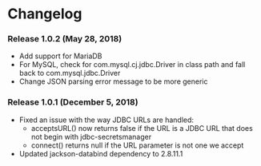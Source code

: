 # Changelog

### Release 1.0.2 (May 28, 2018)
* Add support for MariaDB
* For MySQL, check for com.mysql.cj.jdbc.Driver in class path and fall back to com.mysql.jdbc.Driver
* Change JSON parsing error message to be more generic

### Release 1.0.1 (December 5, 2018)
* Fixed an issue with the way JDBC URLs are handled:
  * acceptsURL() now returns false if the URL is a JDBC URL that does not begin with jdbc-secretsmanager
  * connect() returns null if the URL parameter is not one we accept
* Updated jackson-databind dependency to 2.8.11.1
